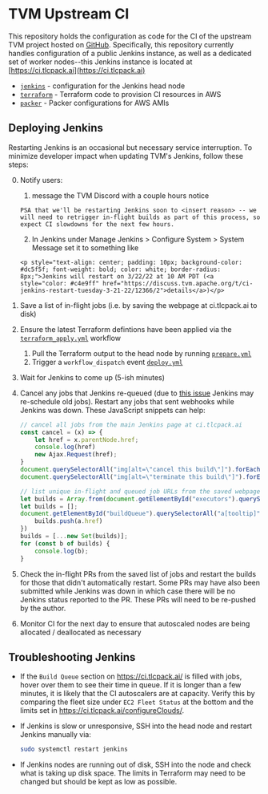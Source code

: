 # TVM Upstream CI

This repository holds the configuration as code for the CI of the upstream TVM project hosted on [GitHub](https://github.com/apache/tvm). Specifically, this repository currently handles configuration of a public Jenkins instance, as well as a dedicated set of worker nodes--this Jenkins instance is located at [https://ci.tlcpack.ai](https://ci.tlcpack.ai)

* [`jenkins`](./jenkins) - configuration for the Jenkins head node
* [`terraform`](./terraform) - Terraform code to provision CI resources in AWS
* [`packer`](./packer) - Packer configurations for AWS AMIs

## Deploying Jenkins

Restarting Jenkins is an occasional but necessary service interruption. To minimize developer impact when updating TVM's Jenkins, follow these steps:

0. Notify users:
    1.  message the TVM Discord with a couple hours notice
    ```
    PSA that we'll be restarting Jenkins soon to <insert reason> -- we will need to retrigger in-flight builds as part of this process, so expect CI slowdowns for the next few hours.
    ```
   2. In Jenkins under Manage Jenkins > Configure System > System Message set it to something like
   
   ```
   <p style="text-align: center; padding: 10px; background-color: #dc5f5f; font-weight: bold; color: white; border-radius: 8px;">Jenkins will restart on 3/22/22 at 10 AM PDT (<a style="color: #c4e9ff" href="https://discuss.tvm.apache.org/t/ci-jenkins-restart-tuesday-3-21-22/12366/2">details</a>)</p>
   ````
1. Save a list of in-flight jobs (i.e. by saving the webpage at ci.tlcpack.ai to disk)
2. Ensure the latest Terraform defintions have been applied via the [`terraform_apply.yml`](/.github/workflows/terraform_apply.yml) workflow
    1. Pull the Terraform output to the head node by running [`prepare.yml`](https://github.com/tlc-pack/ci/actions/workflows/prepare.yml)
    2. Trigger a `workflow_dispatch` event [`deploy.yml`](https://github.com/tlc-pack/ci/actions/workflows/deploy.yml)
3. Wait for Jenkins to come up (5-ish minutes)
4. Cancel any jobs that Jenkins re-queued (due to [this issue](https://issues.jenkins.io/browse/JENKINS-51936) Jenkins may re-schedule old jobs). Restart any jobs that sent webhooks while Jenkins was down. These JavaScript snippets can help:
    ```javascript
    // cancel all jobs from the main Jenkins page at ci.tlcpack.ai
    const cancel = (x) => {
        let href = x.parentNode.href;
        console.log(href)
        new Ajax.Request(href);
    }
    document.querySelectorAll("img[alt=\"cancel this build\"]").forEach(cancel)
    document.querySelectorAll("img[alt=\"terminate this build\"]").forEach(cancel)
    ```

    ```javascript
    // list unique in-flight and queued job URLs from the saved webpage HTML
    let builds = Array.from(document.getElementById("executors").querySelectorAll("table[tooltip]")).map(x => x.previousSibling.href)
    let builds = [];
    document.getElementById("buildQueue").querySelectorAll("a[tooltip]").forEach(a => {
        builds.push(a.href)
    })
    builds = [...new Set(builds)];
    for (const b of builds) {
        console.log(b);
    }
    ```
5. Check the in-flight PRs from the saved list of jobs and restart the builds for those that didn't automatically restart. Some PRs may have also been submitted while Jenkins was down in which case there will be no Jenkins status reported to the PR. These PRs will need to be re-pushed by the author.
6. Monitor CI for the next day to ensure that autoscaled nodes are being allocated / deallocated as necessary

## Troubleshooting Jenkins

- If the `Build Queue` section on https://ci.tlcpack.ai/ is filled with jobs, hover over them to see their time in queue. If it is longer than a few minutes, it is likely that the CI autoscalers are at capacity. Verify this by comparing the fleet size under `EC2 Fleet Status` at the bottom and the limits set in https://ci.tlcpack.ai/configureClouds/.

- If Jenkins is slow or unresponsive, SSH into the head node and restart Jenkins manually via:

    ```bash
    sudo systemctl restart jenkins
    ```
- If Jenkins nodes are running out of disk, SSH into the node and check what is taking up disk space. The limits in Terraform may need to be changed but should be kept as low as possible.
